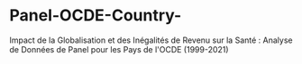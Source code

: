 # Panel-OCDE-Country-
Impact de la Globalisation et des Inégalités de Revenu sur la Santé : Analyse de Données de Panel pour les Pays de l'OCDE (1999-2021)
